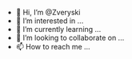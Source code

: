 - 👋 Hi, I’m @Zveryski
- 👀 I’m interested in ...
- 🌱 I’m currently learning ...
- 💞️ I’m looking to collaborate on ...
- 📫 How to reach me ...

<!---
Zveryski/Zveryski is a ✨ special ✨ repository because its `README.md` (this file) appears on your GitHub profile.
You can click the Preview link to take a look at your changes.
--->
